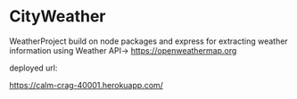 # CityWeather
 WeatherProject build on node packages and express for extracting weather information using  Weather API-> https://openweathermap.org

deployed url:

https://calm-crag-40001.herokuapp.com/
